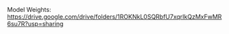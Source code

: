 Model Weights: https://drive.google.com/drive/folders/1ROKNkL0SQRbfU7xqrIkQzMxFwMR6su7R?usp=sharing
